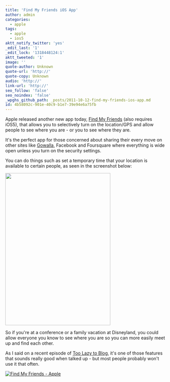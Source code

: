 ```yaml
---
title: 'Find My Friends iOS App'
author: admin
categories:
  - apple
tags:
  - apple
  - ios5
aktt_notify_twitter: 'yes'
_edit_last: '1'
_edit_lock: '1318448124:1'
aktt_tweeted: '1'
image: ''
quote-author: Unknown
quote-url: 'http://'
quote-copy: Unknown
audio: 'http://'
link-url: 'http://'
seo_follow: 'false'
seo_noindex: 'false'
_wpghs_github_path: _posts/2011-10-12-find-my-friends-ios-app.md
id: 4b58092c-901e-40c9-b1e7-39e94e6a75fb
---
```

<p>Apple released another new app today, <a href="http://click.linksynergy.com/fs-bin/stat?id=6PFrOqNV4B8&offerid=146261&type=3&subid=0&tmpid=1826&RD_PARM1=http%253A%252F%252Fitunes.apple.com%252Fca%252Fapp%252Ffind-my-friends%252Fid466122094%253Fmt%253D8%2526uo%253D4%2526partnerId%253D30" target="itunes_store">Find My Friends</a> (also requires iOS5), that allows you to selectively turn on the location/GPS and allow people to see where you are - or you to see where they are.</p>
<p>It's the perfect app for those concerned about sharing their every move on other sites like <a href="http://gowalla.com/">Gowalla</a>, Facebook and Foursquare where everything is wide open unless you turn on the security settings.</p>
<p>You can do things such as set a temporary time that your location is available to certain people, as seen in the screenshot below:</p>
<p><img src="https://chrisenns.com/wp-content/uploads/2011/10/Screen-Shot-2011-10-12-at-1.31.51-PM.png" alt="" title="Find my Friends" width="331" height="478" class="aligncenter size-full wp-image-19709" /></p>
<p>So if you're at a conference or a family vacation at Disneyland, you could allow everyone you know to see where you are so you can more easily meet up and find each other.</p>
<p>As I said on a recent episode of <a href="http://ssktn.com/podcasts/tltb/001-too-lazy-to-blog-lets-talk-iphone/">Too Lazy to Blog</a>, it's one of those features that sounds really good when talked up - but most people probably won't use it that often.</p>
<p><a href="http://click.linksynergy.com/fs-bin/stat?id=6PFrOqNV4B8&offerid=146261&type=3&subid=0&tmpid=1826&RD_PARM1=http%253A%252F%252Fitunes.apple.com%252Fca%252Fapp%252Ffind-my-friends%252Fid466122094%253Fmt%253D8%2526uo%253D4%2526partnerId%253D30" target="itunes_store"><img src="http://ax.phobos.apple.com.edgesuite.net/images/web/linkmaker/badge_appstore-lrg.gif" alt="Find My Friends - Apple" style="border: 0;"/></a></p>
